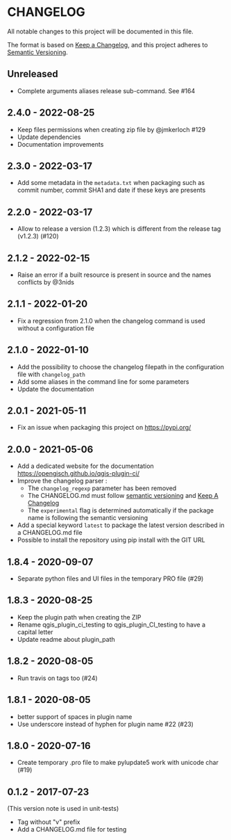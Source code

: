 # CHANGELOG

All notable changes to this project will be documented in this file.

The format is based on [Keep a Changelog](https://keepachangelog.com/), and this project adheres to [Semantic Versioning](https://semver.org/).

<!-- ## Unreleased [{version_tag}](https://github.com/opengisch/qgis-plugin-ci/releases/tag/{version_tag}) - YYYY-MM-DD -->

## Unreleased

* Complete arguments aliases release sub-command. See #164

## 2.4.0 - 2022-08-25

* Keep files permissions when creating zip file by @jmkerloch #129
* Update dependencies
* Documentation improvements

## 2.3.0 - 2022-03-17

* Add some metadata in the `metadata.txt` when packaging such as commit number, commit SHA1 and date if these keys are presents

## 2.2.0 - 2022-03-17

* Allow to release a version (1.2.3) which is different from the release tag (v1.2.3) (#120)

## 2.1.2 - 2022-02-15

* Raise an error if a built resource is present in source and the names conflicts by @3nids

## 2.1.1 - 2022-01-20

* Fix a regression from 2.1.0 when the changelog command is used without a configuration file

## 2.1.0 - 2022-01-10

* Add the possibility to choose the changelog filepath in the configuration file with `changelog_path`
* Add some aliases in the command line for some parameters
* Update the documentation

## 2.0.1 - 2021-05-11

* Fix an issue when packaging this project on <https://pypi.org/>

## 2.0.0 - 2021-05-06

* Add a dedicated website for the documentation <https://opengisch.github.io/qgis-plugin-ci/>
* Improve the changelog parser :
  * The `changelog_regexp` parameter has been removed
  * The CHANGELOG.md must follow [semantic versioning](https://semver.org/) and [Keep A Changelog](https://keepachangelog.com/)
  * The `experimental` flag is determined automatically if the package name is following the semantic versioning
* Add a special keyword `latest` to package the latest version described in a CHANGELOG.md file
* Possible to install the repository using pip install with the GIT URL

## 1.8.4 - 2020-09-07

* Separate python files and UI files in the temporary PRO file (#29)

## 1.8.3 - 2020-08-25

* Keep the plugin path when creating the ZIP
* Rename qgis_plugin_ci_testing to qgis_plugin_CI_testing to have a capital letter
* Update readme about plugin_path

## 1.8.2 - 2020-08-05

* Run travis on tags too (#24)

## 1.8.1 - 2020-08-05

* better support of spaces in plugin name
* Use underscore instead of hyphen for plugin name #22 (#23)

## 1.8.0 - 2020-07-16

* Create temporary .pro file to make pylupdate5 work with unicode char (#19)

## 0.1.2 - 2017-07-23

(This version note is used in unit-tests)

* Tag without "v" prefix
* Add a CHANGELOG.md file for testing
